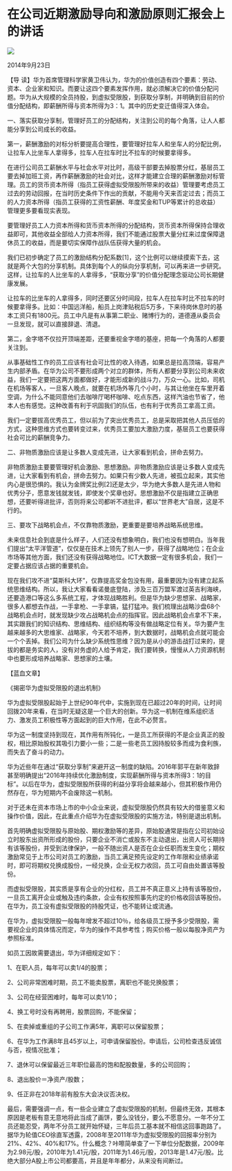 # 在公司近期激励导向和激励原则汇报会上的讲话
<img class="pv" src="https://api.visitor.plantree.me/visitor-badge/pv?namespace=plantree.me&key=renzhengfei-speeches/在公司近期激励导向和激励原则汇报会上的讲话.md">


2014年9月23日



【导  读】华为首席管理科学家黄卫伟认为，华为的价值创造有四个要素：劳动、资本、企业家和知识。而要让这四个要素发挥作用，就必须解决它的价值分配问题。华为从大规模的全员持股，到虚拟受限股，到获取分享制，并明确到目前的价值分配结构，即薪酬所得与资本所得为3：1。其中的历史变迁值得深入体会。



一、落实获取分享制，管理好员工的分配结构，关注到公司的每个角落，让人人都能分享到公司成长的收益。

第一，薪酬激励的对标分析要提高合理性，要管理好拉车人和坐车人的分配比例，让拉车人比坐车人拿得多，拉车人在拉车时比不拉车的时候要拿得多。

在进行公司员工薪酬水平与社会水平对比时，高级干部要去掉股票分红，基层员工要去掉加班工资，再作薪酬激励的社会对比，这样才能建立合理的薪酬激励对标管理。员工的货币资本所得（指员工获得虚拟受限股所带来的收益）管理要考虑员工过去的劳动回报，在当时历史条件下作出的贡献，不能用今天来否定过去；而员工的人力资本所得（指员工获得的工资性薪酬、年度奖金和TUP等累计的总收益）管理更多要看现实表现。

要管理好员工人力资本所得和货币资本所得的分配结构，货币资本所得保持合理收益即可，其他收益全部给人力资本所得，我们不能通过股票大量分红来过度保障退休员工的收益，而是要切实保障作战队伍获得大量的机会。

我们已初步确定了员工的激励结构分配系数[1]，这个比例可以继续摸索下去，这就是两个大包的分享机制。具体到每个人的纵向分享机制，可以再来进一步研究。这样，让拉车的人比坐车的人拿得多，“获取分享”的价值分配理念驱动公司长期健康发展。

让拉车的比坐车的人拿得多，同时还要区分时间段，拉车人在拉车时比不拉车的时候要拿得多。比如：中国远洋船，船员上岗津贴税后5万多，下来待岗休息时的基本工资只有1800元。员工中凡是有从事第二职业、赌博行为的，道德遵从委员会一旦发现，就可以直接辞退、清退。

第二，金字塔不仅拉开顶端差距，还要重视金字塔的基座，把每一个角落的人都要关注到。

从事基础性工作的员工应该有社会可比性的收入待遇，如果总是拉高顶端，容易产生内部矛盾。在华为公司不要形成两个对立的群体，所有人都要分享到公司未来收益，我们一定要把这两方面都做好，才能形成新的战斗力，万众一心。比如，司机在机场等客人，一旦客人晚点，就要在机场外等几个小时，与其让他坐在车里开着空调，为什么不能同意他们去咖啡厅喝杯咖啡、吃点东西，这样汽油也节省了，他本人也有感觉。这种改善有利于巩固我们的队伍，也有利于优秀员工拿高工资。

我们一定要拔高优秀员工，但以前为了突出优秀员工，总是采取把其他人员压低的方式，这种思维方式也要转变过来，优秀员工要加大激励力度，基层员工也要获得社会可比的薪酬竞争力。

二、非物质激励应该是让多数人变成先进，让大家看到机会，拼命去努力。

非物质激励主要要管理好机会激励、思想激励。非物质激励应该是让多数人变成先进，让大家看到有机会，拼命去努力。如果只有少数人先进，被孤立起来，其实他内心是很恐惧的。我认为金牌奖比例[2]还是太少，华为绝大多数人是先进人物和优秀分子，愿意发钱就发钱，即使发个奖章也好。思想激励不仅是指建立正确思想，还要听得进批评，否则将来公司都听不进批评，都以“世界老大”自居，这是不行的。

三、要攻下战略机会点，不仅靠物质激励，更重要是要培养战略系统思维。

未来信息社会到底是什么样子，人们还没有想象明白，我们也没有想明白。当年我们提出“太平洋管道”，仅仅是在技术上领先了别人一步，获得了战略地位；在企业市场等其他方面，我们还没有获得战略地位。ICT大数据一定有很多机会，我们一定要占据应该占据的重要机会。

现在我们攻不进“莫斯科大环”，仅靠提高奖金包没有用，最重要因为没有建立起系统思维结构。所以，我让大家看看诺曼底登陆，涉及三百万盟军渡过英吉利海峡，还要造港口等这么多系统工程，才体现战略胜利。但是华为缺少思想家、战略家，很多人都想去作战，一手拿枪、一手拿镐，猛打猛冲。我们梳理出战略沙盘68个战略机会点时，就发现缺少攻占战略机会点的指挥官。因此战略机会点拿不下来，其实跟我们的知识结构、思维结构、组织结构等没有做战略定位有关。华为要产生越来越多的大思维家、战略家，今天若不培养，到大数据时，战略机会点就可能会一个个丢掉。我们公司为什么缺少系统性思维？因为是从小的游击战打过来的，提拔的都是务实的人，没有对务虚的人给予肯定，我们要转换，慢慢从人力资源机制中也要形成培养战略家、思想家的土壤。



【蓝血文章】

《揭密华为虚拟受限股的退出机制》



华为虚拟受限股起始于上世纪90年代中，实施到现在已超过20年的时间，让时间回拨20年来看，在当时无疑这是一个巨大的创新。华为这一机制在维系组织活力、激发员工积极性等方面起到的巨大作用，在此不必赘言。

华为这一制度坚持到现在，其作用有所钝化，一是员工所获得的不是企业真正的股权，相比原始股权其吸引力要小一些；二是一些老员工因持股较多而成为食利族，而失去了奋斗的动力。

华为近些年在通过“获取分享制”来避开这一制度的缺陷。2016年郭平在新年致辞甚至明确提出“2016年持续优化激励制度，实现薪酬所得与资本所得3：1的目标”。以后在华为，虚拟受限股所获得的利益分享将会越来越小，但其积极作用仍然存在，华为短期内不会废除这一机制。

对于还未在资本市场上市的中小企业来说，虚拟受限股仍然具有较大的借鉴意义和操作价值，因此，在此重点介绍华为在虚拟受限股的实施方法，特别是退出机制。

首先明确虚拟受限股与原始股、期权激励等的差异，原始股通常是指在公司初始设立时股东出资所形成的股份，只要企业不消亡或股东不主动退出，出资人可长期持有该等股份，并受到法律保护，一般不随出资人是否在企业任职而发生变化；期权激励常见于上市公司对员工的激励，当员工满足预先设定的工作年限和业绩承诺时，即可将期权兑换成股份，一经兑换，企业无权力收回，员工可自由处置该等股份。

而虚拟受限股，其实质是享有企业的分红权，员工并不真正意义上持有该等股份，一旦员工离开企业或触及违约条款，企业有权按照事先约定的价格收回该等股份。在华为，员工没有虚拟受限股的持股凭证，也不能转让或流通。

在华为，虚拟受限股一般每年增发不超过10％，给各级员工授予多少受限股，需要视企业的具体情况而定，华为的操作不具参考性；购买价格一般以每股净资产为参照标准。

如员工因故需要退出，华为详细规定如下：

1、在职人员，每年可以卖1/4的股票；

2、公司非常困难时期，员工不能卖股票，离职也不能兑换股票；

3、公司在经营困难时，每年可以卖1/10；

4、换工号时没有再聘用，股票回购，不能保留；

5、在卖掉或重组的子公司工作满5年，离职可以保留股票；

6、在华为工作满8年且45岁以上，可申请保留股份。申请后，公司检查违反诚信与否，视情况批准；

7、退休可以保留最近三年职位最高的饱和配股数量，多的公司回购；

8、退出股价＝净资产/股数；

9、任正非在2018年前有股东大会决议否决权。

最后，需要强调一点，有一些企业建立了虚拟受限股的机制，但最终无效，其根本原因是老板有意无意地将此当成了画饼，要么没钱分，要么不愿意分。一年不分工员还能忍受，两年不分员工就开始怀疑，三年后员工基本就不相信这回事跑路了。据华为轮值CEO徐直军透露，2008年至2011年华为虚拟受限股的回报率分别为21%、42%、40%和17%。什么概念？咔嚓简单查了一下单位分配数据，2009年为2.98元/股，2010年为1.41元/股，2011年为1.46元/股，2013年是1.47元/股。比绝大部分A股上市公司都要高，并且是年年都分，从来没有间断过。
